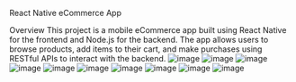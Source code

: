 React Native eCommerce App 

Overview
This project is a mobile eCommerce app built using React Native for the frontend and Node.js for the backend. The app allows users to browse products, add items to their cart, and make purchases using RESTful APIs to interact with the backend.
![image](https://github.com/darshan15062002/Ecommerse-React_native/assets/101007397/d78fe416-b54b-4ad2-bb39-944b3a117d13)
![image](https://github.com/darshan15062002/Ecommerse-React_native/assets/101007397/690b146e-1822-4b4a-9ccb-68b4d965a790)
![image](https://github.com/darshan15062002/Ecommerse-React_native/assets/101007397/068483d1-cc24-46b2-8686-00aee15dcd91)
![image](https://github.com/darshan15062002/Ecommerse-React_native/assets/101007397/3855b676-db8f-4951-a003-3455d32a391d)
![image](https://github.com/darshan15062002/Ecommerse-React_native/assets/101007397/188ccde0-4741-4725-809a-3c13c63e0ddd)
![image](https://github.com/darshan15062002/Ecommerse-React_native/assets/101007397/9892b90f-ebcb-4668-828e-64100aa02602)
![image](https://github.com/darshan15062002/Ecommerse-React_native/assets/101007397/15bb1456-85f0-486f-9cd6-73dc56069380)
![image](https://github.com/darshan15062002/Ecommerse-React_native/assets/101007397/a380487c-d8d6-4f37-b691-0f0a7cabd5c1)
![image](https://github.com/darshan15062002/Ecommerse-React_native/assets/101007397/5690de7c-4fa9-4594-bcb8-df652318482d)
![image](https://github.com/darshan15062002/Ecommerse-React_native/assets/101007397/6b8a8738-7fa9-475e-8711-271bd0e28b5c)
